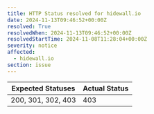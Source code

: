 ```yaml
---
title: HTTP Status resolved for hidewall.io
date: 2024-11-13T09:46:52+00:00Z
resolved: True
resolvedWhen: 2024-11-13T09:46:52+00:00Z
resolvedStartTime: 2024-11-08T11:28:04+00:00Z
severity: notice
affected:
  - hidewall.io
section: issue
---
```


| Expected Statuses | Actual Status  |
|-------------------|----------------|
| 200, 301, 302, 403 | 403 |

